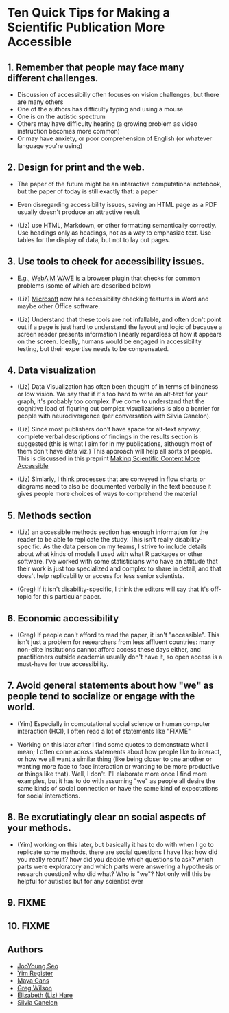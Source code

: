 # Ten Quick Tips for Making a Scientific Publication More Accessible

## 1. Remember that people may face many different challenges.

- Discussion of accessibiliy often focuses on vision challenges, but there are many others
- One of the authors has difficulty typing and using a mouse
- One is on the autistic spectrum
- Others may have difficulty hearing (a growing problem as video instruction becomes more common)
- Or may have anxiety, or poor comprehension of English (or whatever language you're using)

## 2. Design for print and the web.

- The paper of the future might be an interactive computational notebook, but the paper of today is still exactly that: a paper

- Even disregarding accessibility issues, saving an HTML page as a PDF usually doesn't produce an attractive result

- (Liz) use HTML, Markdown, or other formatting semantically correctly. Use headings only as headings, not as a way to emphasize text. Use tables for the display of data, but not to lay out pages.

## 3. Use tools to check for accessibility issues.

- E.g., [WebAIM WAVE](https://wave.webaim.org/) is a browser plugin that checks for common problems (some of which are described below)  

- (Liz) [Microsoft](https://support.microsoft.com/en-us/office/improve-accessibility-with-the-accessibility-checker-a16f6de0-2f39-4a2b-8bd8-5ad801426c7f) now has accessibility checking features in Word and maybe other Office software. 

- (Liz) Understand that these tools are not infallable, and often don't point out if a page is just hard to understand the layout and logic of because a screen reader presents information linearly regardless of how it appears on the screen. Ideally, humans would be engaged in accessibility testing, but their expertise needs to be compensated.

## 4. Data visualization

- (Liz) Data Visualization has often been thought of in terms of blindness or low vision. We say that if it's too hard to write an alt-text for your graph, it's probably too complex. I've come to understand that the cognitive load of figuring out complex visualizations is also a barrier for people with neurodivergence (per conversation with Silvia Canelón). 

- (Liz) Since most publishers don't have space for alt-text anyway, complete verbal descriptions of findings in the results section  is suggested (this is what I aim for in my publications, although most of them don't have data viz.) This approach will help all sorts of people. This is discussed in this preprint [Making Scientific Content More Accessible](https://www.authorea.com/users/152134/articles/206076-making-scientific-content-more-accessible)  

- (Liz) Simlarly, I think processes that are conveyed in flow charts or diagrams need to also be documented verbally in the text because it gives people more choices of ways to comprehend the material

## 5. Methods section

- (Liz) an accessible methods section has enough information for the reader to be able to replicate the study. This isn't really disability-specific. As the data person on my teams, I strive to include details about what kinds of models I used with what R packages or other software. I've worked with some statisticians who have an attitude that their work is just too specialized and complex to share in detail, and that does't help replicability or access for less senior scientists.

- (Greg) If it isn't disability-specific, I think the editors will say that it's off-topic for this particular paper.

## 6. Economic accessibility

- (Greg) If people can't afford to read the paper, it isn't "accessible". This isn't just a problem for researchers from less affluent countries: many non-elite institutions cannot afford access these days either, and practitioners outside academia usually don't have it, so open access is a must-have for true accessibility.

## 7. Avoid general statements about how "we" as people tend to socialize or engage with the world.

- (Yim) Especially in computational social science or human computer interaction (HCI), I often read a lot of statements like "FIXME"

- Working on this later after I find some quotes to demonstrate what I mean; I often come across statements about how people like to interact, or how we all want a similar thing (like being closer to one another or wanting more face to face interaction or wanting to be more productive or things like that). Well, I don't. I'll elaborate more once I find more examples, but it has to do with assuming "we" as people all desire the same kinds of social connection or have the same kind of expectations for social interactions.

## 8. Be excrutiatingly clear on social aspects of your methods.

- (Yim) working on this later, but basically it has to do with when I go to replicate some methods, there are social questions I have like: how did you really recruit? how did you decide which questions to ask? which parts were exploratory and which parts were answering a hypothesis or research question? who did what? Who is "we"? Not only will this be helpful for autistics but for any scientist ever

## 9. FIXME

## 10. FIXME

## Authors

- [JooYoung Seo](https://ischool.illinois.edu/people/jooyoung-seo)
- [Yim Register](https://students.washington.edu/yreg/)
- [Maya Gans](https://maya.rbind.io/)
- [Greg Wilson](http://third-bit.com)
- [Elizabeth (Liz) Hare](http://doggenetics.com)
- [Silvia Canelon](https://silvia.rbind.io/)
